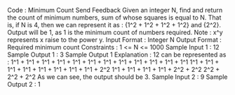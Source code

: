Code : Minimum Count
Send Feedback
Given an integer N, find and return the count of minimum numbers, sum of whose squares is equal to N.
That is, if N is 4, then we can represent it as : {1^2 + 1^2 + 1^2 + 1^2} and {2^2}. Output will be 1, as 1 is the minimum count of numbers required.
Note : x^y represents x raise to the power y.
Input Format :
Integer N
Output Format :
Required minimum count
Constraints :
1 <= N <= 1000
Sample Input 1 :
12
Sample Output 1 :
3
Sample Output 1 Explanation :
12 can be represented as :
1^1 + 1^1 + 1^1 + 1^1 + 1^1 + 1^1 + 1^1 + 1^1 + 1^1 + 1^1 + 1^1 + 1^1
1^1 + 1^1 + 1^1 + 1^1 + 1^1 + 1^1 + 1^1 + 1^1 + 2^2
1^1 + 1^1 + 1^1 + 1^1 + 2^2 + 2^2
2^2 + 2^2 + 2^2
As we can see, the output should be 3.
Sample Input 2 :
9
Sample Output 2 :
1
